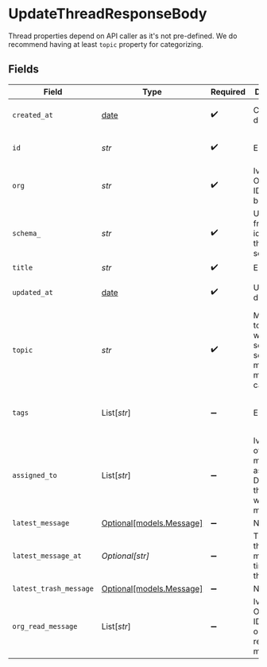 # UpdateThreadResponseBody

Thread properties depend on API caller as it's not pre-defined. We do recommend having at least `topic` property for categorizing.


## Fields

| Field                                                                                 | Type                                                                                  | Required                                                                              | Description                                                                           | Example                                                                               |
| ------------------------------------------------------------------------------------- | ------------------------------------------------------------------------------------- | ------------------------------------------------------------------------------------- | ------------------------------------------------------------------------------------- | ------------------------------------------------------------------------------------- |
| `created_at`                                                                          | [date](https://docs.python.org/3/library/datetime.html#date-objects)                  | :heavy_check_mark:                                                                    | Created date                                                                          | 2021-02-09 12:41:43.662 +0000 UTC                                                     |
| `id`                                                                                  | *str*                                                                                 | :heavy_check_mark:                                                                    | Entity ID                                                                             | 3fa85f64-5717-4562-b3fc-2c963f66afa6                                                  |
| `org`                                                                                 | *str*                                                                                 | :heavy_check_mark:                                                                    | Ivy Organization ID the entity belongs to                                             | 206801                                                                                |
| `schema_`                                                                             | *str*                                                                                 | :heavy_check_mark:                                                                    | URL-friendly identifier for the entity schema                                         | message                                                                               |
| `title`                                                                               | *str*                                                                                 | :heavy_check_mark:                                                                    | Entity title                                                                          |                                                                                       |
| `updated_at`                                                                          | [date](https://docs.python.org/3/library/datetime.html#date-objects)                  | :heavy_check_mark:                                                                    | Updated date                                                                          | 2021-02-10 09:14:31.99 +0000 UTC                                                      |
| `topic`                                                                               | *str*                                                                                 | :heavy_check_mark:                                                                    | Message topic (e.g. which service sends the message or message category)              | CUSTOMER_MESSAGE                                                                      |
| `tags`                                                                                | List[*str*]                                                                           | :heavy_minus_sign:                                                                    | Entity tags                                                                           | [<br/>"pricing",<br/>"INBOX"<br/>]                                                    |
| `assigned_to`                                                                         | List[*str*]                                                                           | :heavy_minus_sign:                                                                    | Ivy User ID of who the message is assigned to. Default is the user who sends message. |                                                                                       |
| `latest_message`                                                                      | [Optional[models.Message]](../models/message.md)                                      | :heavy_minus_sign:                                                                    | N/A                                                                                   |                                                                                       |
| `latest_message_at`                                                                   | *Optional[str]*                                                                       | :heavy_minus_sign:                                                                    | The date of the latest message time in the thread                                     | 2024-02-10 09:14:31.99 +0000 UTC                                                      |
| `latest_trash_message`                                                                | [Optional[models.Message]](../models/message.md)                                      | :heavy_minus_sign:                                                                    | N/A                                                                                   |                                                                                       |
| `org_read_message`                                                                    | List[*str*]                                                                           | :heavy_minus_sign:                                                                    | Ivy Organization ID of organization read the message.                                 |                                                                                       |